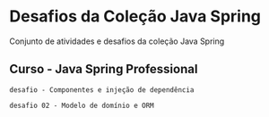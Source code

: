 # Desafios da Coleção Java Spring

Conjunto de atividades e desafios da coleção Java Spring

## Curso - Java Spring Professional

```
desafio - Componentes e injeção de dependência
```

```
desafio 02 - Modelo de domínio e ORM
```

